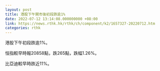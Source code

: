 ```yaml
---
layout: post
title: 港股下午開市後初段跌逾1%
date: 2022-07-12 13:14:08.000000000 +08:00
link: https://news.rthk.hk/rthk/ch/component/k2/1657327-20220712.htm
categories: rthk
---
```


港股下午初段跌逾1%。

恒指較早時報20858點，跌265點，跌幅1.26%。

比亞迪較早時跌近11%。

